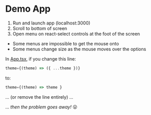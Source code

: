 # Demo App

1. Run and launch app (localhost:3000)
2. Scroll to bottom of screen
3. Open menu on react-select controls at the foot of the screen

- Some menus are impossible to get the mouse onto
- Some menus change size as the mouse moves over the options

In [App.tsx](./src/App.tsx), if you change this line:

```typescript
theme={(theme) => ({ ...theme })}
```

to:

```typescript
theme={(theme) => theme }
```

... (or remove the line entirely) ...

... _then the problem goes away!_ 😮
